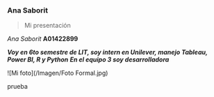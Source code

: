﻿### Ana Saborit 

> Mi presentación 

*Ana Saborit*
**A01422899**


***Voy en 6to semestre de LIT, soy intern en Unilever, manejo Tableau, Power BI, R y Python***
***En el equipo 3 soy desarrolladora***


![Mi foto](/Imagen/Foto Formal.jpg)

prueba


